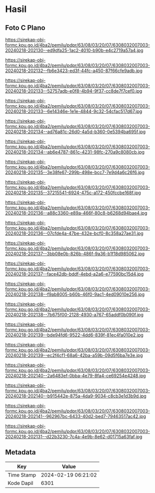 # Hasil

## Foto C Plano

https://sirekap-obj-formc.kpu.go.id/4ba2/pemilu/pdpr/63/08/03/20/07/6308032007003-20240218-202130--ed9dfa25-1ac2-4010-b90b-e4c2719a57a4.jpg

https://sirekap-obj-formc.kpu.go.id/4ba2/pemilu/pdpr/63/08/03/20/07/6308032007003-20240218-202132--fb6e3423-ed3f-44fc-a450-87f66cfe9adb.jpg

https://sirekap-obj-formc.kpu.go.id/4ba2/pemilu/pdpr/63/08/03/20/07/6308032007003-20240218-202133--52757adb-e0f8-4b94-9f37-cc8de7f7cef0.jpg

https://sirekap-obj-formc.kpu.go.id/4ba2/pemilu/pdpr/63/08/03/20/07/6308032007003-20240218-202133--6e14346e-1e1e-4844-9c32-54cfac517d67.jpg

https://sirekap-obj-formc.kpu.go.id/4ba2/pemilu/pdpr/63/08/03/20/07/6308032007003-20240218-202134--ad76a81c-26d0-4a5d-b360-0e5394ba695f.jpg

https://sirekap-obj-formc.kpu.go.id/4ba2/pemilu/pdpr/63/08/03/20/07/6308032007003-20240218-202134--ab6e4787-861c-4231-98fc-270a9c8080cb.jpg

https://sirekap-obj-formc.kpu.go.id/4ba2/pemilu/pdpr/63/08/03/20/07/6308032007003-20240218-202135--3e38fe67-299b-498e-bcc7-7e9d4a6c26f6.jpg

https://sirekap-obj-formc.kpu.go.id/4ba2/pemilu/pdpr/63/08/03/20/07/6308032007003-20240218-202135--37215541-6924-475c-a172-450fccbe168f.jpg

https://sirekap-obj-formc.kpu.go.id/4ba2/pemilu/pdpr/63/08/03/20/07/6308032007003-20240218-202136--a88c3360-e89a-466f-80c8-b6268d94bae4.jpg

https://sirekap-obj-formc.kpu.go.id/4ba2/pemilu/pdpr/63/08/03/20/07/6308032007003-20240218-202136--07cfde4a-47be-432e-bcf0-8c358a27ae31.jpg

https://sirekap-obj-formc.kpu.go.id/4ba2/pemilu/pdpr/63/08/03/20/07/6308032007003-20240218-202137--3bb08e0b-826b-486f-9a36-b1f18d985062.jpg

https://sirekap-obj-formc.kpu.go.id/4ba2/pemilu/pdpr/63/08/03/20/07/6308032007003-20240218-202137--face42db-bddf-4ebd-a2a6-e77590bc15d4.jpg

https://sirekap-obj-formc.kpu.go.id/4ba2/pemilu/pdpr/63/08/03/20/07/6308032007003-20240218-202138--f9ab8005-b60b-46f0-9ac1-4ed09010e256.jpg

https://sirekap-obj-formc.kpu.go.id/4ba2/pemilu/pdpr/63/08/03/20/07/6308032007003-20240218-202138--7b675f00-2128-4930-a767-65addf0b090f.jpg

https://sirekap-obj-formc.kpu.go.id/4ba2/pemilu/pdpr/63/08/03/20/07/6308032007003-20240218-202139--bde94fd6-9522-4dd6-839f-81ec4fa010e2.jpg

https://sirekap-obj-formc.kpu.go.id/4ba2/pemilu/pdpr/63/08/03/20/07/6308032007003-20240218-202139--ec2f4cf1-68a6-42ba-a59b-09d5f6ba7e3e.jpg

https://sirekap-obj-formc.kpu.go.id/4ba2/pemilu/pdpr/63/08/03/20/07/6308032007003-20240218-202140--2a6483ef-0bba-4e79-8fa4-ce69254e4248.jpg

https://sirekap-obj-formc.kpu.go.id/4ba2/pemilu/pdpr/63/08/03/20/07/6308032007003-20240218-202140--b915442e-875a-4da9-9034-c8cb3e1d3b9d.jpg

https://sirekap-obj-formc.kpu.go.id/4ba2/pemilu/pdpr/63/08/03/20/07/6308032007003-20240218-202141--962967bc-6433-40d2-bed7-79463517ac42.jpg

https://sirekap-obj-formc.kpu.go.id/4ba2/pemilu/pdpr/63/08/03/20/07/6308032007003-20240218-202131--d22b3230-7c4a-4e9b-8e62-d01715a63faf.jpg


## Metadata

| Key        | Value               |
| ---------- | ------------------- |
| Time Stamp | 2024-02-19 06:21:02 |
| Kode Dapil | 6301                |



